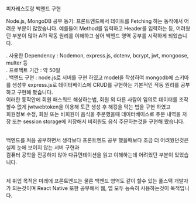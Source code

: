 피자레스토랑 백엔드 구현

Node.js, MongoDB 공부 동기: 프론트엔드에서 데이트를 Fetching 하는 동작에서 어려운 부분이 많았습니다. 예를들어 Method를 입력하고 Header를 입력하는 등, 어려웠던 부분이 많아 API 작동 원리를 이해하고 싶어
백엔드 영역 공부를 시작하게 되었습니다. <br/>

. 사용한 Dependency : Nodemon, express.js, dotenv, bcrypt, jwt, mongoose, multer 등 <br/>
. 프로젝트 기간 : 약 50일 <br/>
. 백엔드 구현 : node.js로 서버를 구현 하였고 model을 작성하여 mongodb에 스키마를 생성후 express.js로 데이터베이스에 CRUD를 구현하는 기본적인 작동 원리를 공부하고 구현해 봤습니다. <br/>
  이러한 동작안에 회원 패스워드 해싱하는법, 회원 외 다른 사람이 임의로 데이터를 조작할수 없게 jwtwebtoken을 이용해 토큰 생성 후 해킹을 막는 법을 구현 하였고 <br/>
  회원정보 수정, 회원 또는 비회원이 음식을 주문했을때 데이터베이스로 주문 내역을 저장 또는 session storage에 저장해서 비회원도 음식 주문하는것을 구현해 봤습니다. <br/><br/>

  백엔드를 처음 공부하면서 생각보다 프론트엔드 공부 했을때보다 조금 더 어려웠던것은 실제 눈에 보이지 않는 서버 구현과 <br/>
  컴퓨터 공학을 전공하지 않아 다큐먼테이션을 읽고 이해하는데 어려웠던 부분이 있었습니다. <br/><br/>

  제 취업 목적은 미래에 프론트엔드는 물론 백엔드 영역도 같이 할수 있는 풀스택 개발자가 되는것이며 React Native 또한 공부해서 웹, 앱 모두 능숙히 사용하는것이 목적입니다.
